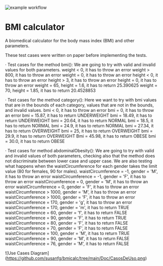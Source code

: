 ![example workflow](https://github.com/jmhorcas/bmicalc/actions/workflows/maven.yml/badge.svg)

# BMI calculator
A biomedical calculator for the body mass index (BMI) and other parameters.


These test cases were written on paper before implementing the tests.

· Test cases for the method bmi():
We are going to try with valid and invalid values for both parameters.
weight < 0, it has to throw an error
weight > 800, it has to throw an error
weight = 0, it has to throw an error
height < 0, it has to throw an error
height > 3, it has to throw an error
height = 0, it has to throw an error
weight = 65, height = 1.6, it has to return 25.390625 
weight = 70, height = 1.85, it has to return 20.4528853

· Test cases for the method category():
Here we want to try with bmi values that are in the bounds of each category, values that are not in the bounds, and invalid values.
bmi < 0, it has to throw an error
bmi = 0, it has to throw an error
bmi = 15.87, it has to return UNDERWEIGHT
bmi = 18.49, it has to return UNDERWEIGHT
bmi = 20.64, it has to return NORMAL
bmi = 18.5, it has to return NORMAL
bmi = 24.9, it has to return NORMAL
bmi = 27.34, it has to return OVERWEIGHT
bmi = 25, it has to return OVERWEIGHT
bmi = 29.9, it has to return OVERWEIGHT
Bmi = 45.98, it has to return OBESE
bmi = 30.0, it has to return OBESE

· Test cases for method abdominalObesity():
We are going to try with valid and invalid values of both parameters, checking also that the method does not discriminate between lower case and upper case. We are also testing what happens when the waistCircumference for each gender takes the limit value (80 for females, 90 for males).
waistCircumference = -1, gender = 'M', it has to throw an error
waistCircumference = -1, gender = 'F', it has to throw an error
waistCircumference = 0, gender = 'M', it has to throw an error
waistCircumference = 0, gender = 'F', it has to throw an error
waistCircumference > 1000, gender = 'M', it has to throw an error
waistCircumference > 1000, gender = 'F', it has to throw an error
waistCircumference = 170, gender = 'g', it has to throw an error
waistCircumference = 170, gender = 'm', it has to return TRUE
waistCircumference = 60, gender = 'f', it has to return FALSE
waistCircumference = 90, gender = 'F', it has to return TRUE
waistCircumference = 80, gender = 'F', it has to return FALSE
waistCircumference = 70, gender = 'F', it has to return FALSE
waistCircumference = 100, gender = 'M', it has to return TRUE
waistCircumference = 90, gender = 'M', it has to return FALSE
waistCircumference = 76, gender = 'M', it has to return FALSE

![Use Cases Diagram] (https://github.com/susanfg/bmicalc/tree/main/Doc/CasosDeUso.png)



